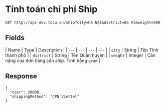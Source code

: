 Tính toán chi phí Ship
=====================

    GET http://api-dev.tocu.vn/ship?city=Hà Nội&district=Ba Vì&weight=500

Fields
--------------------
| Name | Type | Description |
| --- | --- | --- | --- |
| `city` | String | Tên Tỉnh thành phố |
| `district` | String | Tên Quận huyện |
| `weight` | Integer | Cân nặng của đơn hàng cần ship. Tính bằng `gram` |

Response
-----------------

    {
      "cost": 20000,
      "shippingMethod": "CPN Viettel"
    }